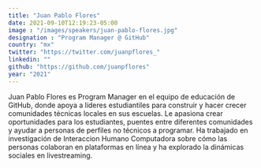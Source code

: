 ```yaml
---
title: "Juan Pablo Flores"
date: 2021-09-10T12:19:23-05:00
image : "/images/speakers/juan-pablo-flores.jpg"
designation : "Program Manager @ GitHub"
country: "mx"
twitter: "https://twitter.com/juanpflores_"
linkedin: ""
github: "https://github.com/juanpflores"
year: "2021"
---
```


Juan Pablo Flores es Program Manager en el equipo de educación de GitHub, donde apoya a líderes estudiantiles para construir y hacer crecer comunidades técnicas locales en sus escuelas. Le apasiona crear oportunidades para los estudiantes, puentes entre diferentes comunidades y ayudar a personas de perfiles no técnicos a programar. Ha trabajado en investigación de Interaccion Humano Computadora sobre cómo las personas colaboran en plataformas en línea y ha explorado la dinámicas sociales en livestreaming.
